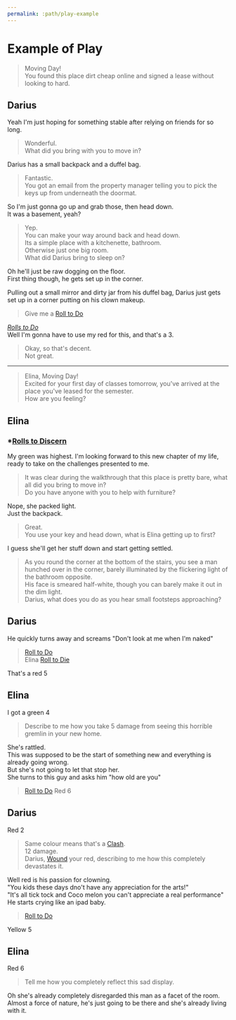 ```yaml
---
permalink: :path/play-example
---
```


# Example of Play
> Moving Day!  
> You found this place dirt cheap online and signed a lease without looking to hard.

## Darius
Yeah I'm just hoping for something stable after relying on friends for so long.

> Wonderful.  
> What did you bring with you to move in?

Darius has a small backpack and a duffel bag.

> Fantastic.  
> You got an email from the property manager telling you to pick the keys up from underneath the doormat.

So I'm just gonna go up and grab those, then head down.  
It was a basement, yeah?

> Yep.  
> You can make your way around back and head down.  
> Its a simple place with a kitchenette, bathroom.  
> Otherwise just one big room.  
> What did Darius bring to sleep on?

Oh he'll just be raw dogging on the floor.  
First thing though, he gets set up in the corner.

Pulling out a small mirror and dirty jar from his duffel bag, Darius just gets set up in a corner putting on his clown makeup.

> Give me a [Roll to Do][Do]

*[Rolls to Do][Do]*  
Well I'm gonna have to use my red for this, and that's a 3.

> Okay, so that's decent.  
> Not great.

---

> Elina, Moving Day!  
> Excited for your first day of classes tomorrow, you've arrived at the place you've leased for the semester.  
> How are you feeling?

## Elina
### *[Rolls to Discern][Discern]
My green was highest. I'm looking forward to this new chapter of my life, ready to take on the challenges presented to me.

> It was clear during the walkthrough that this place is pretty bare, what all did you bring to move in?  
> Do you have anyone with you to help with furniture?

Nope, she packed light.  
Just the backpack.

> Great.  
> You use your key and head down, what is Elina getting up to first?

I guess she'll get her stuff down and start getting settled.

> As you round the corner at the bottom of the stairs, you see a man hunched over in the corner, barely illuminated by the flickering light of the bathroom opposite.  
> His face is smeared half-white, though you can barely make it out in the dim light.  
> Darius, what does you do as you hear small footsteps approaching?

## Darius
He quickly turns away and screams "Don't look at me when I'm naked"

> [Roll to Do][Do]  
> Elina [Roll to Die][Die]

That's a red 5

## Elina
I got a green 4
> Describe to me how you take 5 damage from seeing this horrible gremlin in your new home.

She's rattled.  
This was supposed to be the start of something new and everything is already going wrong.  
But she's not going to let that stop her.  
She turns to this guy and asks him "how old are you"

> [Roll to Do][Do]
Red 6

## Darius
Red 2

> Same colour means that's a [Clash][Clash].  
> 12 damage.  
> Darius, [Wound][Wound] your red, describing to me how this completely devastates it.

Well red is his passion for clowning.  
"You kids these days dno't have any appreciation for the arts!"  
"It's all tick tock and Coco melon you can't appreciate a real performance"  
He starts crying like an ipad baby.

> [Roll to Do][Do]

Yellow 5

## Elina
Red 6

> Tell me how you completely reflect this sad display.

Oh she's already completely disregarded this man as a facet of the room.  
Almost a force of nature, he's just going to be there and she's already living with it.


[Do]: Twee%20Rules#roll-to-do
[Die]: Twee%20Rules#roll-to-die
[Clash]: Twee%20Rules#clashes
[Discern]: Twee%20Rules#roll-to-discern
[Wound]: Twee%20Rules#health-damage-and-wounds